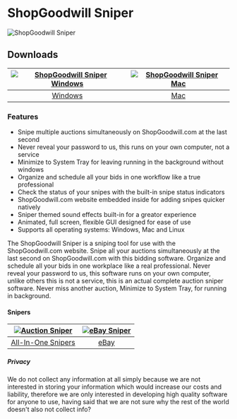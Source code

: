 # ShopGoodwill Sniper
![ShopGoodwill Sniper](https://github.com/Auction-Sniper/ShopGoodwill/blob/main/images/shopgoodwillsniper2.png?raw=true)
## Downloads
[![ShopGoodwill Sniper Windows](https://github.com/Auction-Sniper/ShopGoodwill/blob/main/images/auctionsniper-windows.png?raw=true)](https://cvws.icloud-content.com/B/ASrRKOUtscAEFnawhkRjdO-AvwNcAbrDTUX5Drui-TFYJq6M_TzBv27i/shopgoodwill-sniper-windows.zip?o=Ai7rehdY-_DbFhroslSo2bPiUSYSKJ0kr14dJuIljZDl&v=1&x=3&a=CAogyLg6vbxvUZDsFFsEePD5AYH3QUnjtgXp128SUBtUcz8SbxCp6vjwpzEYqcfU8qcxIgEAUgSAvwNcWgTBv27iaiehZOH8TH23jsBRxcDA2YB_jVK9orRjgQpTV1DA_WQt1k1JW6r8mgxyJ1R8BW208d4ysgha95f9hWAQsax5IpH0kjvJYmKdiJEWcV42EWTr5Q&e=1694336623&fl=&r=90655df5-c060-45ad-a73f-a7cf7de719b0-1&k=g8piOKmxW5Xu9lxAHGCUzQ&ckc=com.apple.clouddocs&ckz=com.apple.CloudDocs&p=26&s=fgK3JWqRwpBr2--FxD1ezhub-IA&+=425aa50a-6e8a-4e23-9f1c-a28d35a0c20b)  |  [![ShopGoodwill Sniper Mac](https://github.com/Auction-Sniper/ShopGoodwill/blob/main/images/auctionsniper-mac.png?raw=true)](https://cvws.icloud-content.com/B/AbvIgxqDQVN4WnDZPpTmKO4xfNeCAYh5DhpesMuT9BxlkTG0Fx6RXDCD/shopgoodwill-sniper-mac.zip?o=AqAfNjvNoP7_J1lLQpTUsVdXMDZBzfBnS4ZPqM1NV5NU&v=1&x=3&a=CAogqVD8UQXChydCopgJ3nQ9lI2ex2GKEWAXhFXAVi3ftygSbxDn-fzwpzEY59bY8qcxIgEAUgQxfNeCWgSRXDCDaifmDYG8GHOgtWSzXyThoMVW_Z5p6TlS26KM37EK27xmyPPrtV_EY9JyJ4Try0yy7kW705gk7WBPjPQCGE5Rbf7lIPfoJ4lof5vPBiCxXeqV-Q&e=1694336691&fl=&r=fafb6853-e86e-4914-ae49-6e57fcf2e441-1&k=0lWqdgdKG_7ZjfxglVMOwg&ckc=com.apple.clouddocs&ckz=com.apple.CloudDocs&p=26&s=jRC0T83p3Ty2T-a_VgI-l_Jy6lI&+=487d5aad-94e5-4a08-b57f-b400590e8384)
:-------------------------:|:-------------------------:
[Windows](https://cvws.icloud-content.com/B/ASrRKOUtscAEFnawhkRjdO-AvwNcAbrDTUX5Drui-TFYJq6M_TzBv27i/shopgoodwill-sniper-windows.zip?o=Ai7rehdY-_DbFhroslSo2bPiUSYSKJ0kr14dJuIljZDl&v=1&x=3&a=CAogyLg6vbxvUZDsFFsEePD5AYH3QUnjtgXp128SUBtUcz8SbxCp6vjwpzEYqcfU8qcxIgEAUgSAvwNcWgTBv27iaiehZOH8TH23jsBRxcDA2YB_jVK9orRjgQpTV1DA_WQt1k1JW6r8mgxyJ1R8BW208d4ysgha95f9hWAQsax5IpH0kjvJYmKdiJEWcV42EWTr5Q&e=1694336623&fl=&r=90655df5-c060-45ad-a73f-a7cf7de719b0-1&k=g8piOKmxW5Xu9lxAHGCUzQ&ckc=com.apple.clouddocs&ckz=com.apple.CloudDocs&p=26&s=fgK3JWqRwpBr2--FxD1ezhub-IA&+=425aa50a-6e8a-4e23-9f1c-a28d35a0c20b)             |  [Mac](https://cvws.icloud-content.com/B/AbvIgxqDQVN4WnDZPpTmKO4xfNeCAYh5DhpesMuT9BxlkTG0Fx6RXDCD/shopgoodwill-sniper-mac.zip?o=AqAfNjvNoP7_J1lLQpTUsVdXMDZBzfBnS4ZPqM1NV5NU&v=1&x=3&a=CAogqVD8UQXChydCopgJ3nQ9lI2ex2GKEWAXhFXAVi3ftygSbxDn-fzwpzEY59bY8qcxIgEAUgQxfNeCWgSRXDCDaifmDYG8GHOgtWSzXyThoMVW_Z5p6TlS26KM37EK27xmyPPrtV_EY9JyJ4Try0yy7kW705gk7WBPjPQCGE5Rbf7lIPfoJ4lof5vPBiCxXeqV-Q&e=1694336691&fl=&r=fafb6853-e86e-4914-ae49-6e57fcf2e441-1&k=0lWqdgdKG_7ZjfxglVMOwg&ckc=com.apple.clouddocs&ckz=com.apple.CloudDocs&p=26&s=jRC0T83p3Ty2T-a_VgI-l_Jy6lI&+=487d5aad-94e5-4a08-b57f-b400590e8384)
### Features
- Snipe multiple auctions simultaneously on ShopGoodwill.com at the last second
- Never reveal your password to us, this runs on your own computer, not a service
- Minimize to System Tray for leaving running in the background without windows
- Organize and schedule all your bids in one workflow like a true professional
- Check the status of your snipes with the built-in snipe status indicators
- ShopGoodwill.com website embedded inside for adding snipes quicker natively
- Sniper themed sound effects built-in for a greator experience
- Animated, full screen, flexible GUI designed for ease of use
- Supports all operating systems: Windows, Mac and Linux

The ShopGoodwill Sniper is a sniping tool for use with the ShopGoodwill.com website. Snipe all your auctions simultaneously at the last second on ShopGoodwill.com with this bidding software. Organize and schedule all your bids in one workplace like a real professional. Never reveal your password to us, this software runs on your own computer, unlike others this is not a service, this is an actual complete auction sniper software. Never miss another auction, Minimize to System Tray, for running in background.
#### Snipers
[![Auction Sniper](https://github.com/Auction-Sniper/ShopGoodwill/blob/main/images/auctionsniper.png?raw=true)](https://github.com/Auction-Sniper/app)  |  [![eBay Sniper](https://github.com/Auction-Sniper/ShopGoodwill/blob/main/images/ebaysniper.png?raw=true)](https://github.com/Auction-Sniper/ebay)
:-------------------------:|:-------------------------:
[All-In-One Snipers](https://github.com/Auction-Sniper/app)             |  [eBay](https://github.com/Auction-Sniper/ebay)
##### Privacy
We do not collect any information at all simply because we are not interested in storing your information which would increase our costs and liability, therefore we are only interested in developing high quality software for anyone to use, having said that we are not sure why the rest of the world doesn't also not collect info?